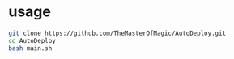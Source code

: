 # usage
```bash
git clone https://github.com/TheMasterOfMagic/AutoDeploy.git
cd AutoDeploy
bash main.sh
```